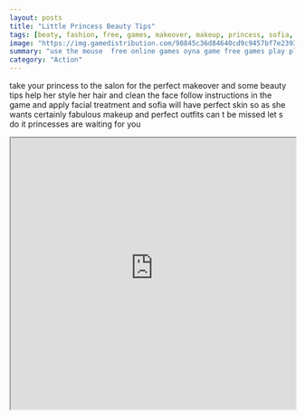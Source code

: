 ```yaml
---
layout: posts
title: "Little Princess Beauty Tips"
tags: [beaty, fashion, free, games, makeover, makeup, princess, sofia, tips, free, online, games, oyna, game, free, games, play, play, games]
image: "https://img.gamedistribution.com/98845c36d84640cd9c9457bf7e23934c.jpg"
summary: "use the mouse  free online games oyna game free games play play games"
category: "Action"
---
```


take your princess to the salon for the perfect makeover and some beauty tips help her style her hair and clean the face follow instructions in the game and apply facial treatment and sofia will have perfect skin so as she wants certainly fabulous makeup and perfect outfits can t be missed let s do it princesses are waiting for you

<iframe width="100%" height="480px;" src="https://html5.gamedistribution.com/98845c36d84640cd9c9457bf7e23934c/"></iframe>